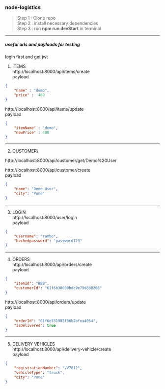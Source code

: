 ### node-logistics

>Step 1 : Clone repo\
>Step 2 : install necessary dependencies\
>Step 3 : run **npm run devStart** in terminal

---

##### useful urls and payloads for testing
login first and get jwt

1. ITEMS\
http://localhost:8000/api/items/create \
payload
```json
{
    "name" : "demo",
    "price" :  400
}
```

http://localhost:8000/api/items/update \
payload
```json
{
    "itemName" : "demo",
    "newPrice" : 400
}
```
---

2. CUSTOMER\

http://localhost:8000/api/customer/get/Demo%20User 

http://localhost:8000/api/customer/create \
payload
```json
{
    "name": "Demo User",
    "city": "Pune"
}
```
---

3. LOGIN\
http://localhost:8000/user/login \
payload
```json
{
    "username": "rambo",
    "hashedpassword": "password123"
}
```
---

4. ORDERS\
http://localhost:8000/api/orders/create \
payload
```json
{
    "itemId": "BBB",
    "customerId": "61f6b38000bdc9e79d888206"
}
```
http://localhost:8000/api/orders/update \
payload
```json
{
    "orderId": "61f6e331985f86b2bfea4064",
    "isDelivered": true
}
```
---

5. DELIVERY VEHICLES\
http://localhost:8000/api/delivery-vehicle/create \
payload
```json
{
    "registrationNumber": "VV7812",
    "vehicleType": "truck",
    "city": "Pune"
}
```
